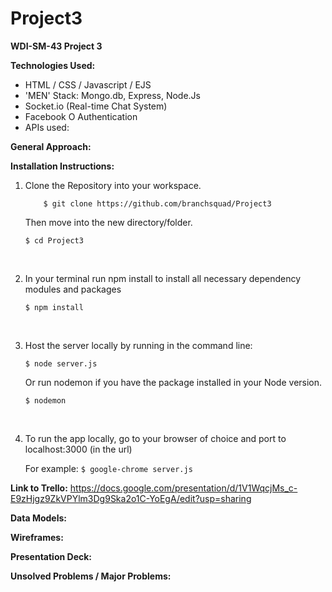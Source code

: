 # Project3
**WDI-SM-43 Project 3**

**Technologies Used:** 

- HTML / CSS / Javascript / EJS
- 'MEN' Stack: Mongo.db, Express, Node.Js
- Socket.io (Real-time Chat System)
- Facebook O Authentication
- APIs used:

**General Approach:**

**Installation Instructions:**

1.   Clone the Repository into your workspace.

     ```	$ git clone https://github.com/branchsquad/Project3```

     Then move into the new directory/folder.

     ```$ cd Project3```

     ​

2.   In your terminal run npm install to install all necessary dependency modules and packages

     ```$ npm install```

     ​

3.   Host the server locally by running in the command line:

      ```$ node server.js```

     Or run nodemon if you have the package installed in your Node version.

     ```$ nodemon```

     ​

4.   To run the app locally, go to your browser of choice and port to localhost:3000 (in the url) 

     For example: ```$ google-chrome server.js```

**Link to Trello:** https://docs.google.com/presentation/d/1V1WqcjMs_c-E9zHjgz9ZkVPYlm3Dg9Ska2o1C-YoEgA/edit?usp=sharing

**Data Models:**

**Wireframes:**

**Presentation Deck:**

**Unsolved Problems / Major Problems:**

​	

